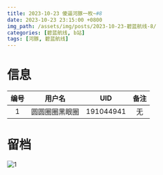 ```yaml
---
title: 2023-10-23 傻逼河豚一枚~#8
date: 2023-10-23 23:15:00 +0800
img_path: /assets/img/posts/2023-10-23-碧蓝航线-8/
categories: [碧蓝航线, b站]
tags: [河豚, 碧蓝航线]
---
```


# 信息

| 编号 |     用户名     |    UID    | 备注 |
| :--: | :------------: | :-------: | :--: |
|  1   | 圆圆圈圈黑眼圈 | 191044941 |  无  |

# 留档

![1](1.jpg)